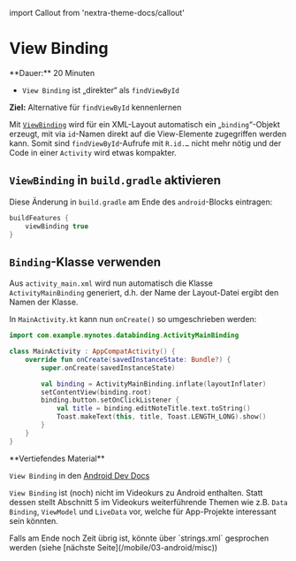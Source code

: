 import Callout from 'nextra-theme-docs/callout'

# View Binding

<Callout>
  **Dauer:** 20 Minuten

  - `View Binding` ist „direkter“ als `findViewById` 

  **Ziel:** Alternative für `findViewById` kennenlernen
</Callout>

Mit [`ViewBinding`](https://developer.android.com/topic/libraries/view-binding) wird für ein XML-Layout automatisch
ein „`binding`“-Objekt erzeugt, mit via `id`-Namen direkt
auf die View-Elemente zugegriffen werden kann. Somit sind
`findViewById`-Aufrufe mit `R.id.…` nicht mehr nötig und
der Code in einer `Activity` wird etwas kompakter.

## `ViewBinding` in `build.gradle` aktivieren

Diese Änderung in `build.gradle` am Ende des
`android`-Blocks eintragen:

```groovy
buildFeatures {
    viewBinding true
}
```

## `Binding`-Klasse verwenden

Aus `activity_main.xml` wird nun automatisch die Klasse 
`ActivityMainBinding` generiert, d.h. der Name der 
Layout-Datei ergibt den Namen der Klasse.

In `MainActivity.kt` kann nun `onCreate()` so umgeschrieben
werden:

```kotlin
import com.example.mynotes.databinding.ActivityMainBinding

class MainActivity : AppCompatActivity() {
    override fun onCreate(savedInstanceState: Bundle?) {
        super.onCreate(savedInstanceState)

        val binding = ActivityMainBinding.inflate(layoutInflater)
        setContentView(binding.root)
        binding.button.setOnClickListener {
            val title = binding.editNoteTitle.text.toString()
            Toast.makeText(this, title, Toast.LENGTH_LONG).show()
        }
    }
}
```


<Callout type="warning">
**Vertiefendes Material**

`View Binding` in den [Android Dev Docs](https://developer.android.com/topic/libraries/view-binding)

`View Binding` ist (noch) nicht im Videokurs zu Android
enthalten. Statt dessen stellt Abschnitt 5 im Videokurs 
weiterführende Themen wie z.B. `Data Binding`, 
`ViewModel` und `LiveData` vor, welche für App-Projekte
interessant sein könnten.
</Callout>

<Callout type="warning">
Falls am Ende noch Zeit übrig ist, könnte über `strings.xml` gesprochen werden 
(siehe [nächste Seite](/mobile/03-android/misc))
</Callout>

